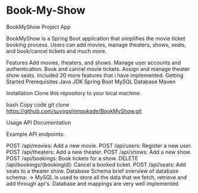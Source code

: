 # Book-My-Show
BookMyShow Project App

BookMyShow is a Spring Boot application that simplifies the movie ticket booking process. Users can add movies, manage theaters, shows, seats, and book/cancel tickets and much more.

Features
Add movies, theaters, and shows.
Manage user accounts and authentication.
Book and cancel movie tickets.
Assign and manage theater show seats.
Included 20 more features that i have implemented.
Getting Started
Prerequisites
Java JDK 
Spring Boot 
MySQL Database 
Maven

Installation
Clone this repository to your local machine.

bash
Copy code
git clone https://github.com/suyogshimpukade/BookMyShow.git

Usage
API Documentation

Example API endpoints:

POST /api/movies: Add a new movie.
POST /api/users: Register a new user.
POST /api/theaters: Add a new theater.
POST /api/shows: Add a new show.
POST /api/bookings: Book tickets for a show.
DELETE /api/bookings/{bookingId}: Cancel a booked ticket.
POST /api/seats: Add seats to a theater show.
Database Schema
 brief overview of  database schema: -> MySQL is used to store all the data that we fetch, retrieve and add through api's. Database and mappings are very well implemented
